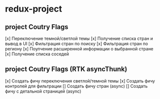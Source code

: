 # redux-project

## project Coutry Flags

[x] Переключение темной/светлой темы
[x] Получение списка стран и вывод в UI
[x] Фильтрация стран по поиску
[x] Фильтрация стран по региону
[x] Поулчение расширенной информации о выбранной стране
[x] Получение списка соседей

## project Coutry Flags (RTK asyncThunk)

[x] Создать фичу переключения светлой/темной темы
[x] Создать фичу контролей для фильтрации
[] Создать фичу стран (async)
[] Создать фичу с детальной страницей (async)

